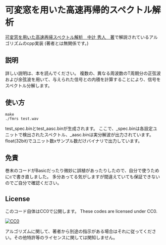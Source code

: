 # 可変窓を用いた高速再帰的スペクトル解析

[可変窓を用いた高速再帰スペクトル解析　中辻 秀人　著][ref1]で解説されているアルゴリズムのcpp実装
(著者とは無関係です。)

## 説明

詳しい説明は、本を読んでください。
複数の、異なる周波数のT周期分の正弦波および余弦波を用いて、与えられた信号との内積を計算することにより、信号をスペクトル分解します。

## 使い方

```shell
make
./fmrs test.wav
```
test_spec.binとtest_aasc.binが生成されます。
ここで、_spec.binは各設定ユニットで検出されたスペクトル、_aasc.binは実分解波が出力されています。
float(32bit)でユニット数xサンプル数だけバイナリで出力しています。

## 免責

巻末のコードがBasicだったり微妙に誤植があったりしたので、自分で使うためにcで書き直しました。
多分あってる気がしますが間違えていても保証できないのでご自分で確認ください。

## License
このコード自体はCC0で公開します。
These codes are licensed under CC0.

[![CC0](http://i.creativecommons.org/p/zero/1.0/88x31.png "CC0")](http://creativecommons.org/publicdomain/zero/1.0/deed.en)

アルゴリズムに関して、著者から別途の指示がある場合はそれに従ってください。その他特許等のライセンスに関しては関知しません。

[ref1]:https://www.amazon.co.jp/dp/4862238378
